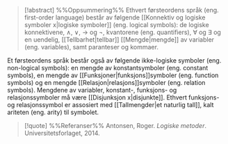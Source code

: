 
> [!abstract] %%Oppsummering%%
Ethvert førsteordens språk (eng. first-order language) består av følgende [[Konnektiv og logiske symboler x|logiske symboler]] (eng. logical symbols): de logiske konnektivene, $\wedge$, $\vee$, $\to$ og $\neg$, kvantorene (eng. quantifiers), $\forall$ og $\exists$ og en uendelig, [[Tellbarhet|tellbar]] [[Mengde|mengde]] av variabler (eng. variables), samt paranteser og kommaer. 

Et førsteordens språk består også av følgende ikke-logiske symboler (eng. non-logical symbols): en mengde av konstantsymboler (eng. constant symbols), en mengde av [[Funksjoner|funksjons]]symboler (eng. function symbols) og en mengde [[Relasjon|relasjons]]symboler (eng. relation symbols). Mengdene av variabler, konstant-, funksjons- og relasjonssymboler må være [[Disjunksjon x|disjunkte]]. Ethvert funksjons- og relasjonssymbol er assosiert med [[Tallmengder|et naturlig tall]], kalt ariteten (eng. arity) til symbolet.

> [!quote] %%Referanser%%
Antonsen, Roger. *Logiske metoder*. Universitetsforlaget, 2014.